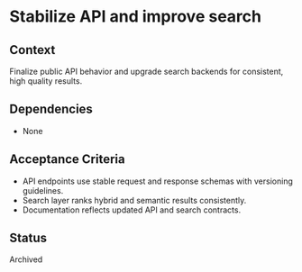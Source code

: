 # Stabilize API and improve search

## Context
Finalize public API behavior and upgrade search backends for consistent, high quality results.

## Dependencies
- None

## Acceptance Criteria
- API endpoints use stable request and response schemas with versioning guidelines.
- Search layer ranks hybrid and semantic results consistently.
- Documentation reflects updated API and search contracts.

## Status
Archived
